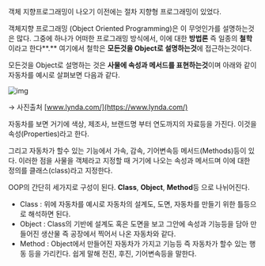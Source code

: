 객체 지향프로그래밍이 나오기 이전에는 절차 지향형 프로그래밍이 있었다.

 

 

객체지향 프로그래밍 (Object Oriented Programming)은 이 무엇인가를 설명하는것은 많다. 그중에 하나가 어떠한 프로그래밍 방식에서, 이에 대한 **방법론** 즉 일종의 **철학**이라고 한다**.** 여기에서 철학은 **모든것을 Object로 설명하는것**에 접근하는것이다. 

 

모든것을 Object로 설명하는 것은 **사물에 속성과 메서드를 표현하는것**이며 아래와 같이 자동차를 예시로 살펴보면 다음과 같다.

 



![img](https://blog.kakaocdn.net/dn/KGybR/btqPJLyW0o5/cKqN0XPKbFmRbJHtDekmL0/img.png)



→ 사진출처 [www.lynda.com/](https://www.lynda.com/)

 

자동차를 보면 거기에 색상, 제조사, 브랜드명 부터 연도까지의 자료등을 가진다. 이것을 속성(Properties)라고 한다.

그리고 자동차가 할수 있는 기능에서 가속, 감속, 기어변속등 메서드(Methods)등이 있다. 이러한 점을 사물을 객체라고 지정할 때 거기에 나오는 속성과 메서드며 이에 대한 정의를 클래스(class)라고 지정한다.

 

OOP의 간단히 세가지로 구성이 된다. **Class**, **Object**, **Method**등 으로 나뉘어진다.

-  Class : 위에 자동차를 예시로 자동차의 설계도, 도면, 자동차를 만들기 위한 틀등으로 해석하면 된다.
-  Object : Class의 기반에 설계도 혹은 도면을 보고 그안에 속성과 기능등을 담아 만들어진 생산물 즉 공장에서 찍어서 나온 자동차와 같다.
-  Method : Object에서 만들어진 자동차가 가지고 기능등 즉 자동차가 할수 있는 행동 등을 가리킨다. 쉽게 말해 전진, 후진, 기어변속등을 말한다.